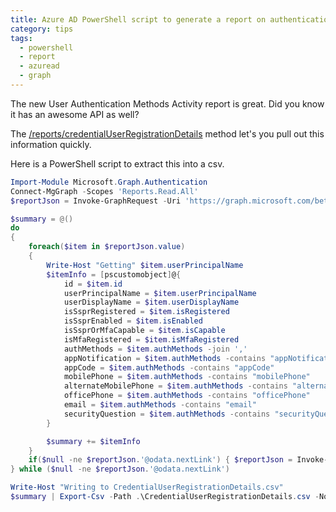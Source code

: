 ```yaml
---
title: Azure AD PowerShell script to generate a report on authentication methods registered by your users
category: tips
tags:
  - powershell
  - report
  - azuread
  - graph
---
```


The new User Authentication Methods Activity report is great. Did you know it has an awesome API as well?

The [/reports/credentialUserRegistrationDetails](https://docs.microsoft.com/en-us/graph/api/resources/credentialuserregistrationdetails?view=graph-rest-beta&preserve-view=true) method let's you pull out this information quickly.

Here is a PowerShell script to extract this into a csv.

```powershell
Import-Module Microsoft.Graph.Authentication
Connect-MgGraph -Scopes 'Reports.Read.All'
$reportJson = Invoke-GraphRequest -Uri 'https://graph.microsoft.com/beta/reports/credentialUserRegistrationDetails?$top=1000' -Method GET

$summary = @()
do
{
    foreach($item in $reportJson.value)
    {
        Write-Host "Getting" $item.userPrincipalName
        $itemInfo = [pscustomobject]@{
            id = $item.id
            userPrincipalName = $item.userPrincipalName
            userDisplayName = $item.userDisplayName
            isSsprRegistered = $item.isRegistered
            isSsprEnabled = $item.isEnabled
            isSsprOrMfaCapable = $item.isCapable
            isMfaRegistered = $item.isMfaRegistered
            authMethods = $item.authMethods -join ','
            appNotification = $item.authMethods -contains "appNotification"
            appCode = $item.authMethods -contains "appCode"
            mobilePhone = $item.authMethods -contains "mobilePhone"
            alternateMobilePhone = $item.authMethods -contains "alternateMobilePhone"
            officePhone = $item.authMethods -contains "officePhone"
            email = $item.authMethods -contains "email"
            securityQuestion = $item.authMethods -contains "securityQuestion"
        }

        $summary += $itemInfo
    }
    if($null -ne $reportJson.'@odata.nextLink') { $reportJson = Invoke-GraphRequest -Uri $reportJson.'@odata.nextLink' }
} while ($null -ne $reportJson.'@odata.nextLink') 

Write-Host "Writing to CredentialUserRegistrationDetails.csv"
$summary | Export-Csv -Path .\CredentialUserRegistrationDetails.csv -NoTypeInformation
```
